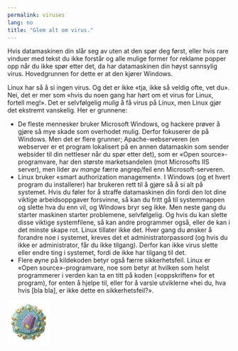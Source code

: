 ```yaml
---
permalink: viruses
lang: no
title: "Glem alt om virus."
---
```


Hvis datamaskinen din slår seg av uten at den spør deg først, eller hvis rare vinduer med tekst du ikke forstår og alle mulige former for reklame popper opp når du ikke spør etter det, da har datamaskinen din høyst sannsylig virus. Hovedgrunnen for dette er at den kjører Windows.

Linux har så å si ingen virus. Og det er ikke «tja, ikke så veldig ofte, vet du». Nei, det er mer som «hvis du noen gang har hørt om et virus for Linux, fortell meg!». Det er selvfølgelig <i>mulig</i> å få virus på Linux, men Linux gjør det ekstremt vanskelig. Her er grunnene:

<ul>

<li>De fleste mennesker bruker Microsoft Windows, og hackere prøver å gjøre så mye skade som overhodet mulig. Derfor fokuserer de på Windows. Men det er flere grunner; Apache-webserveren (en webserver er et program lokalisert på en annen datamaskin som sender websider til din nettleser når du spør etter det), som er «Open source»-programvare, har den største marketsandelen (mot Microsofts IIS server), men lider av <i>mange</i> færre angrep/feil enn Microsoft-serveren.</li>

<li>Linux bruker «smart authorization management». I Windows (og et hvert program du installerer) har brukeren rett til å gjøre så å si alt på systemet. Hvis du føler for å straffe datamaskinen din fordi den lot dine viktige arbeidsoppgaver forsvinne, så kan du fritt gå til systemmappen og slette hva du enn vil, og Windows bryr seg ikke. Men neste gang du starter maskinen starter problemene, selvfølgelig. Og hvis du kan slette disse viktige systemfilene, så kan andre programmer også, eller de kan i det minste skape rot. Linux tillater ikke det. Hver gang du ønsker å forandre noe i systemet, kreves det et administratorpassord (og hvis du ikke er administrator, får du ikke tilgang). Derfor kan ikke virus slette eller endre ting i systemet, fordi de ikke har tilgang til det.</li>

<li>Flere øyne på kildekoden betyr også færre sikkerhetsfeil. Linux er «Open source»-programvare, noe som betyr at hvilken som helst programmerer i verden kan ta en titt på koden («oppskriften» for et program), for enten å hjelpe til, eller for å varsle utviklerne «hei du, hva hvis [bla bla], er ikke dette en sikkerhetsfeil?».</li>

</ul>

<img src="/img/viruses_thumb.png" />




